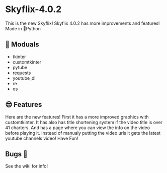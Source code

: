 # Skyflix-4.0.2
This is the new Skyflix!
Skyflix 4.0.2 has more improvements and features!
Made in 🐍Python

## 🚀 Moduals

* tkinter
* customtkinter
* pytube
* requests
* youtube_dl
* re
* os

## 😎 Features

Here are the new features!
First it has a more improved graphics with customtkinter.
It has also has title shortening system if the video title is over 41 charters.
And has a page where you can view the info on the video before playing it.
Instead of manualy putting the video urls it gets the latest youtube channels video!
Have Fun!

## Bugs 🐜
See the wiki for info!
